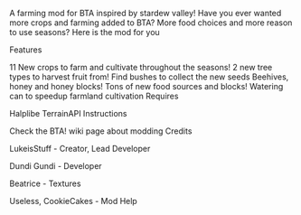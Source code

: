 A farming mod for BTA inspired by stardew valley! Have you ever wanted more crops and farming added to BTA? More food choices and more reason to use seasons? Here is the mod for you

Features

11 New crops to farm and cultivate throughout the seasons!
2 new tree types to harvest fruit from!
Find bushes to collect the new seeds
Beehives, honey and honey blocks!
Tons of new food sources and blocks!
Watering can to speedup farmland cultivation
Requires

Halplibe
TerrainAPI
Instructions

Check the BTA! wiki page about modding
Credits

LukeisStuff - Creator, Lead Developer

Dundi Gundi - Developer

Beatrice - Textures

Useless, CookieCakes - Mod Help
